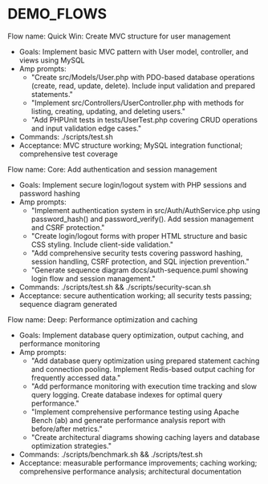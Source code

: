 # DEMO_FLOWS

Flow name: Quick Win: Create MVC structure for user management
- Goals: Implement basic MVC pattern with User model, controller, and views using MySQL
- Amp prompts:
  - "Create src/Models/User.php with PDO-based database operations (create, read, update, delete). Include input validation and prepared statements."
  - "Implement src/Controllers/UserController.php with methods for listing, creating, updating, and deleting users."
  - "Add PHPUnit tests in tests/UserTest.php covering CRUD operations and input validation edge cases."
- Commands: ./scripts/test.sh
- Acceptance: MVC structure working; MySQL integration functional; comprehensive test coverage

Flow name: Core: Add authentication and session management
- Goals: Implement secure login/logout system with PHP sessions and password hashing
- Amp prompts:
  - "Implement authentication system in src/Auth/AuthService.php using password_hash() and password_verify(). Add session management and CSRF protection."
  - "Create login/logout forms with proper HTML structure and basic CSS styling. Include client-side validation."
  - "Add comprehensive security tests covering password hashing, session handling, CSRF protection, and SQL injection prevention."
  - "Generate sequence diagram docs/auth-sequence.puml showing login flow and session management."
- Commands: ./scripts/test.sh && ./scripts/security-scan.sh
- Acceptance: secure authentication working; all security tests passing; sequence diagram generated

Flow name: Deep: Performance optimization and caching
- Goals: Implement database query optimization, output caching, and performance monitoring
- Amp prompts:
  - "Add database query optimization using prepared statement caching and connection pooling. Implement Redis-based output caching for frequently accessed data."
  - "Add performance monitoring with execution time tracking and slow query logging. Create database indexes for optimal query performance."
  - "Implement comprehensive performance testing using Apache Bench (ab) and generate performance analysis report with before/after metrics."
  - "Create architectural diagrams showing caching layers and database optimization strategies."
- Commands: ./scripts/benchmark.sh && ./scripts/test.sh
- Acceptance: measurable performance improvements; caching working; comprehensive performance analysis; architectural documentation
